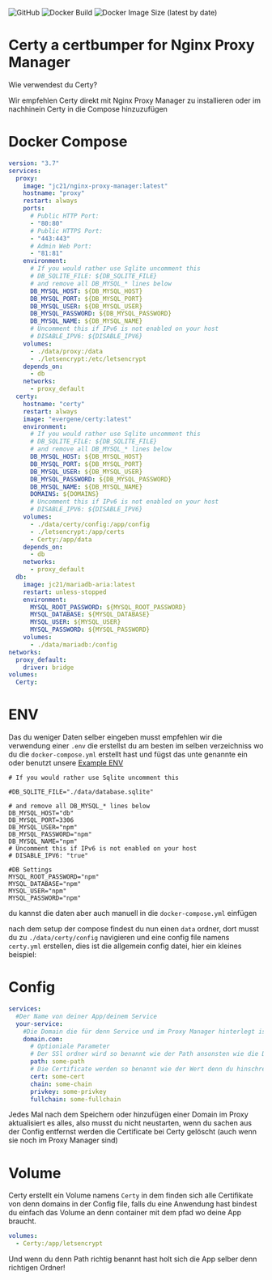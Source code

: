 ![GitHub](https://img.shields.io/github/license/EvergeneIO/Certy?style=plastic)
![Docker Build](https://github.com/EvergeneIO/Certy/actions/workflows/build.yml/badge.svg)
![Docker Image Size (latest by date)](https://img.shields.io/docker/image-size/evergene/certy?style=plastic)

# Certy a certbumper for Nginx Proxy Manager

Wie verwendest du Certy?

Wir empfehlen Certy direkt mit Nginx Proxy Manager zu installieren oder im nachhinein Certy in die Compose hinzuzufügen

# Docker Compose

```yml
version: "3.7"
services:
  proxy:
    image: "jc21/nginx-proxy-manager:latest"
    hostname: "proxy"
    restart: always
    ports:
      # Public HTTP Port:
      - "80:80"
      # Public HTTPS Port:
      - "443:443"
      # Admin Web Port:
      - "81:81"
    environment:
      # If you would rather use Sqlite uncomment this
      # DB_SQLITE_FILE: ${DB_SQLITE_FILE}
      # and remove all DB_MYSQL_* lines below
      DB_MYSQL_HOST: ${DB_MYSQL_HOST}
      DB_MYSQL_PORT: ${DB_MYSQL_PORT}
      DB_MYSQL_USER: ${DB_MYSQL_USER}
      DB_MYSQL_PASSWORD: ${DB_MYSQL_PASSWORD}
      DB_MYSQL_NAME: ${DB_MYSQL_NAME}
      # Uncomment this if IPv6 is not enabled on your host
      # DISABLE_IPV6: ${DISABLE_IPV6}
    volumes:
      - ./data/proxy:/data
      - ./letsencrypt:/etc/letsencrypt
    depends_on:
      - db
    networks:
      - proxy_default
  certy:
    hostname: "certy"
    restart: always
    image: "evergene/certy:latest"
    environment:
      # If you would rather use Sqlite uncomment this
      # DB_SQLITE_FILE: ${DB_SQLITE_FILE}
      # and remove all DB_MYSQL_* lines below
      DB_MYSQL_HOST: ${DB_MYSQL_HOST}
      DB_MYSQL_PORT: ${DB_MYSQL_PORT}
      DB_MYSQL_USER: ${DB_MYSQL_USER}
      DB_MYSQL_PASSWORD: ${DB_MYSQL_PASSWORD}
      DB_MYSQL_NAME: ${DB_MYSQL_NAME}
      DOMAINS: ${DOMAINS}
      # Uncomment this if IPv6 is not enabled on your host
      # DISABLE_IPV6: ${DISABLE_IPV6}
    volumes:
      - ./data/certy/config:/app/config
      - ./letsencrypt:/app/certs
      - Certy:/app/data
    depends_on:
      - db
    networks:
      - proxy_default
  db:
    image: jc21/mariadb-aria:latest
    restart: unless-stopped
    environment:
      MYSQL_ROOT_PASSWORD: ${MYSQL_ROOT_PASSWORD}
      MYSQL_DATABASE: ${MYSQL_DATABASE}
      MYSQL_USER: ${MYSQL_USER}
      MYSQL_PASSWORD: ${MYSQL_PASSWORD}
    volumes:
      - ./data/mariadb:/config
networks:
  proxy_default:
    driver: bridge
volumes:
  Certy:
```

# ENV

Das du weniger Daten selber eingeben musst empfehlen wir die verwendung einer `.env` die erstellst du am besten im selben verzeichniss wo du die `docker-compose.yml` erstellt hast und fügst das unte genannte ein oder benutzt unsere [Example ENV](https://github.com/EvergeneIO/Certy/blob/main/.env.example)

```env
# If you would rather use Sqlite uncomment this

#DB_SQLITE_FILE="./data/database.sqlite"

# and remove all DB_MYSQL_* lines below
DB_MYSQL_HOST="db"
DB_MYSQL_PORT=3306
DB_MYSQL_USER="npm"
DB_MYSQL_PASSWORD="npm"
DB_MYSQL_NAME="npm"
# Uncomment this if IPv6 is not enabled on your host
# DISABLE_IPV6: "true"

#DB Settings
MYSQL_ROOT_PASSWORD="npm"
MYSQL_DATABASE="npm"
MYSQL_USER="npm"
MYSQL_PASSWORD="npm"
```

du kannst die daten aber auch manuell in die `docker-compose.yml` einfügen

nach dem setup der compose findest du nun einen `data` ordner, dort musst du zu `./data/certy/config` navigieren und eine config file namens `certy.yml` erstellen, dies ist die allgemein config datei, hier ein kleines beispiel:

# Config

```yml
services:
  #Der Name von deiner App/deinem Service
  your-service:
    #Die Domain die für denn Service und im Proxy Manager hinterlegt ist
    domain.com:
      # Optioniale Parameter
      # Der SSl ordner wird so benannt wie der Path ansonsten wie die Domain
      path: some-path
      # Die Certificate werden so benannt wie der Wert denn du hinschreibst
      cert: some-cert
      chain: some-chain
      privkey: some-privkey
      fullchain: some-fullchain
```

Jedes Mal nach dem Speichern oder hinzufügen einer Domain im Proxy aktualisiert es alles, also musst du nicht neustarten, wenn du sachen aus der Config entfernst werden die Certificate bei Certy gelöscht (auch wenn sie noch im Proxy Manager sind)

# Volume

Certy erstellt ein Volume namens `Certy` in dem finden sich alle Certifikate von denn domains in der Config file, falls du eine Anwendung hast bindest du einfach das Volume an denn container mit dem pfad wo deine App braucht.

```yml
volumes:
  - Certy:/app/letsencrypt
```

Und wenn du denn Path richtig benannt hast holt sich die App selber denn richtigen Ordner!
